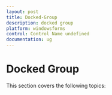 ```yaml
---
layout: post
title: Docked-Group
description: docked group
platform: windowsforms
control: Control Name undefined
documentation: ug
---
```


# Docked Group

This section covers the following topics:


